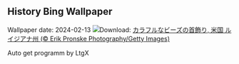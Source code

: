 ## History Bing Wallpaper
Wallpaper date: 2024-02-13
![](https://www.bing.com/th?id=OHR.MarignyBeads_JA-JP4162697836_UHD.jpg&w=1000)Download: [カラフルなビーズの首飾り, 米国 ルイジアナ州 (© Erik Pronske Photography/Getty Images)](https://www.bing.com/th?id=OHR.MarignyBeads_JA-JP4162697836_UHD.jpg)

Auto get programm by LtgX
